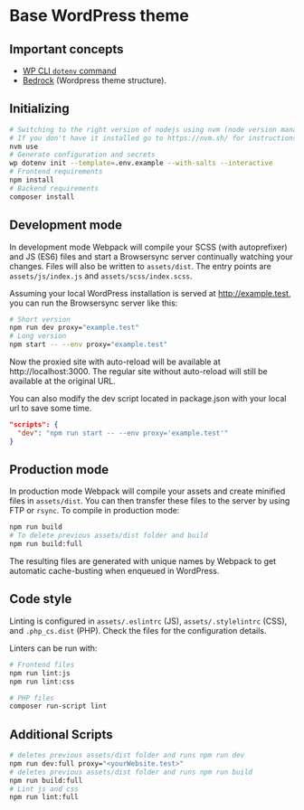 # Base WordPress theme

## Important concepts

- [WP CLI `dotenv` command](https://github.com/aaemnnosttv/wp-cli-dotenv-command)
- [Bedrock](https://roots.io/docs/bedrock/master/installation/) (Wordpress theme structure).

## Initializing

```bash
# Switching to the right version of nodejs using nvm (node version manager)
# If you don't have it installed go to https://nvm.sh/ for instructions
nvm use
# Generate configuration and secrets
wp dotenv init --template=.env.example --with-salts --interactive
# Frontend requirements
npm install
# Backend requirements
composer install
```

## Development mode

In development mode Webpack will compile your SCSS (with autoprefixer) and JS (ES6) files and start a Browsersync server continually watching your changes. Files will also be written to `assets/dist`. The entry points are `assets/js/index.js` and `assets/scss/index.scss`.

Assuming your local WordPress installation is served at http://example.test, you can run the Browsersync server like this:

```bash
# Short version
npm run dev proxy="example.test"
# Long version
npm start -- --env proxy="example.test"
```

Now the proxied site with auto-reload will be available at http://localhost:3000. The regular site without auto-reload will still be available at the original URL.

You can also modify the dev script located in package.json with your local url to save some time.

```json
"scripts": {
  "dev": "npm run start -- --env proxy='example.test'"
}
```

## Production mode

In production mode Webpack will compile your assets and create minified files in `assets/dist`. You can then transfer these files to the server by using FTP or `rsync`. To compile in production mode:

```bash
npm run build
# To delete previous assets/dist folder and build
npm run build:full
```

The resulting files are generated with unique names by Webpack to get automatic cache-busting when enqueued in WordPress.

## Code style

Linting is configured in `assets/.eslintrc` (JS), `assets/.stylelintrc` (CSS), and `.php_cs.dist` (PHP). Check the files for the configuration details.

Linters can be run with:

```bash
# Frontend files
npm run lint:js
npm run lint:css

# PHP files
composer run-script lint
```

## Additional Scripts

```bash
# deletes previous assets/dist folder and runs npm run dev
npm run dev:full proxy="<yourWebsite.test>"
# deletes previous assets/dist folder and runs npm run build
npm run build:full
# Lint js and css
npm run lint:full
```

